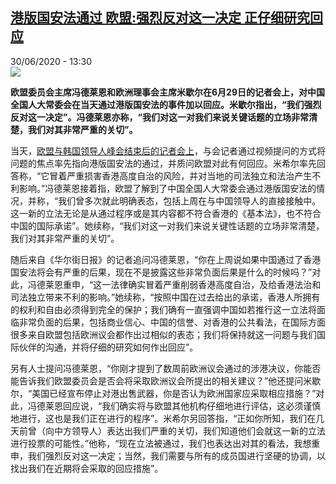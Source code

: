 <!--1593532504000-->
[港版国安法通过 欧盟:强烈反对这一决定 正仔细研究回应](http://www.rfi.fr//cn/%E5%9B%BD%E9%99%85/20200630-%E6%B8%AF%E7%89%88%E5%9B%BD%E5%AE%89%E6%B3%95%E9%80%9A%E8%BF%87-%E6%AC%A7%E7%9B%9F-%E5%BC%BA%E7%83%88%E5%8F%8D%E5%AF%B9%E8%BF%99%E4%B8%80%E5%86%B3%E5%AE%9A-%E6%AD%A3%E4%BB%94%E7%BB%86%E7%A0%94%E7%A9%B6%E5%9B%9E%E5%BA%94)
------

<div>30/06/2020 - 13:30</div><img src="https://s.rfi.fr/media/display/d0f694d4-bac3-11ea-aae3-005056a98db9/w:310/p:16x9/4deb0a582c0a26805d96376617e721a1.jpg"><p><strong>欧盟委员会主席冯德莱恩和欧洲理事会主席米歇尔在6月29日的记者会上，对中国全国人大常委会在当天通过港版国安法的事件加以回应。米歇尔指出，“我们强烈反对这一决定”。冯德莱恩亦称，“我们对这一对我们来说关键话题的立场非常清楚，我们对其非常严重的关切”。</strong></p><div class="t-content__body u-clearfix"><div class="m-interstitial"></div><p>当天，<a target="_blank" href="http://www.youtube.com/watch?v=UOt9J_BP6AE">欧盟与韩国领导人峰会结束后的记者会上</a>，与会记者通过视频提问的方式将问题的焦点率先指向港版国安法的通过，并质问欧盟对此有何回应。米希尔率先回答称，“它冒着严重损害香港高度自治的风险，并对当地的司法独立和法治产生不利影响。”冯德莱恩接着指，欧盟了解到了中国全国人大常委会通过港版国安法的情况，并称，“我们曾多次就此明确表态，包括上周在与中国领导人的直接接触中。这一新的立法无论是从通过程序或是其内容都不符合香港的《基本法》，也不符合中国的国际承诺”。她续称，“我们对这一对我们来说关键性话题的立场非常清楚，我们对其非常严重的关切”。</p><p>随后来自《华尔街日报》的记者追问冯德莱恩，“你在上周说如果中国通过了香港国安法将会有严重的后果，现在不是披露这些非常负面后果是什么的时候吗？”对此，冯德莱恩重申，“这一法律确实冒着严重削弱香港高度自治，及给香港法治和司法独立带来不利的影响。”她续称，“按照中国在过去给出的承诺，香港人所拥有的权利和自由必须得到完全的保护；我们确有一直强调中国如若推行这一立法将面临非常负面的后果，包括商业信心、中国的信誉、对香港的公共看法，在国际方面很多来自欧盟包括欧洲议会都作出过相似的表态；我们将保持就这一问题与我们国际伙伴的沟通，并将仔细的研究如何作出回应”。</p><p>另有人士提问冯德莱恩，“你刚才提到了数周前欧洲议会通过的涉港决议，你能否能告诉我们欧盟委员会是否会将采取欧洲议会所提出的相关建议？”他还提问米歇尔，“美国已经宣布停止对港出售武器，你是否认为欧洲国家应采取相应措施？”对此，冯德莱恩回应说，“我们确实将与欧盟其他机构仔细地进行评估，这必须谨慎地进行，这也是我们正在进行的程序”。米希尔另回答指，“正如你所知，我们在几天前曾（向中方领导人）表达出我们严重的关切，我们知道他们会就这一新的立法进行投票的可能性。”他称，“现在立法被通过，我们也表达出对其的看法，我想重申，我们强烈反对这一决定；当然，我们需要与所有的成员国进行坚硬的协调，以找出我们在近期将会采取的回应措施”。</p><p> </p><div class="o-self-promo o-self-promo--nl o-self-promo--hidden" data-selfpromo-newsletter></div><div class="o-self-promo o-self-promo--app o-self-promo--hidden" data-selfpromo-app></div></div>
